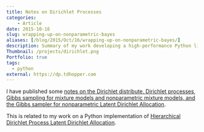 ```yaml
---
title: Notes on Dirichlet Processes
categories:
    - Article
date: 2015-10-16
slug: wrapping-up-on-nonparametric-bayes
aliases: [/blog/2015/Oct/16/wrapping-up-on-nonparametric-bayes/]
description: Summary of my work developing a high-performance Python library for inference of nonparametric Latent Dirichlet Allocation.
Thumbnail: /projects/dirichlet.png
Portfolio: true
tags:
  - python
external: https://dp.tdhopper.com
---
```


I have published some [notes on the Dirichlet distribute, Dirichlet processes, Gibbs sampling for mixture models and nonparametric mixture models, and the Gibbs sampler for nonparametric Latent Dirichlet Allocation](https://dp.tdhopper.com).

This is related to my work on a Python implementation of [Hierarchical Dirichlet Process Latent Dirichlet Allocation](https://github.com/datamicroscopes/lda).
